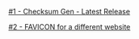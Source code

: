 [#1 - Checksum Gen - Latest Release](https://download.piuroprauxy.ml/checksumdownload)

[#2 - FAVICON for a different website](https://download.piuroprauxy.ml/android-chrome-512x512.png)

